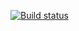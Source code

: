 [![Build status](https://ci.appveyor.com/api/projects/status/yc0eijthktavpfwe?svg=true)](https://ci.appveyor.com/project/SemKu/postman-echo)